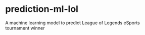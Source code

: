 # prediction-ml-lol
A machine learning model to predict League of Legends eSports tournament winner
